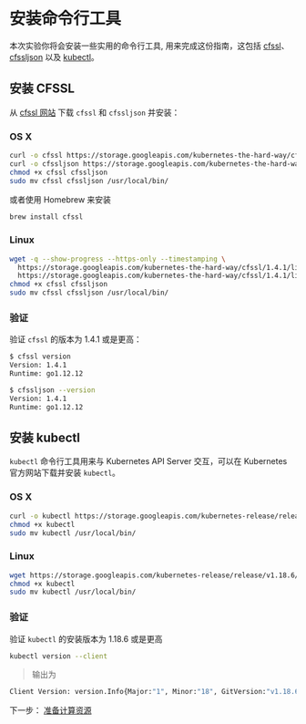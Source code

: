 # 安装命令行工具

本次实验你将会安装一些实用的命令行工具, 用来完成这份指南，这包括 [cfssl](https://github.com/cloudflare/cfssl)、[cfssljson](https://github.com/cloudflare/cfssl) 以及 [kubectl](https://kubernetes.io/docs/tasks/tools/install-kubectl)。

## 安装 CFSSL

从 [cfssl 网站](https://pkg.cfssl.org) 下载 `cfssl` 和 `cfssljson` 并安装：

### OS X

```sh
curl -o cfssl https://storage.googleapis.com/kubernetes-the-hard-way/cfssl/1.4.1/darwin/cfssl
curl -o cfssljson https://storage.googleapis.com/kubernetes-the-hard-way/cfssl/1.4.1/darwin/cfssljson
chmod +x cfssl cfssljson
sudo mv cfssl cfssljson /usr/local/bin/
```

或者使用 Homebrew 来安装

```sh
brew install cfssl
```

### Linux

```sh
wget -q --show-progress --https-only --timestamping \
  https://storage.googleapis.com/kubernetes-the-hard-way/cfssl/1.4.1/linux/cfssl \
  https://storage.googleapis.com/kubernetes-the-hard-way/cfssl/1.4.1/linux/cfssljson
chmod +x cfssl cfssljson
sudo mv cfssl cfssljson /usr/local/bin/
```

### 验证

验证 `cfssl` 的版本为 1.4.1 或是更高：

```sh
$ cfssl version
Version: 1.4.1
Runtime: go1.12.12

$ cfssljson --version
Version: 1.4.1
Runtime: go1.12.12
```

## 安装 kubectl

`kubectl` 命令行工具用来与 Kubernetes API Server 交互，可以在 Kubernetes 官方网站下载并安装 `kubectl`。

### OS X

```sh
curl -o kubectl https://storage.googleapis.com/kubernetes-release/release/v1.18.6/bin/darwin/amd64/kubectl
chmod +x kubectl
sudo mv kubectl /usr/local/bin/
```

### Linux

```sh
wget https://storage.googleapis.com/kubernetes-release/release/v1.18.6/bin/linux/amd64/kubectl
chmod +x kubectl
sudo mv kubectl /usr/local/bin/
```

### 验证

验证 `kubectl` 的安装版本为 1.18.6 或是更高

```sh
kubectl version --client
```

> 输出为

```sh
Client Version: version.Info{Major:"1", Minor:"18", GitVersion:"v1.18.6", GitCommit:"dff82dc0de47299ab66c83c626e08b245ab19037", GitTreeState:"clean", BuildDate:"2020-07-15T16:58:53Z", GoVersion:"go1.13.9", Compiler:"gc", Platform:"linux/amd64"}
```

下一步： [准备计算资源](03-compute-resources.md)
